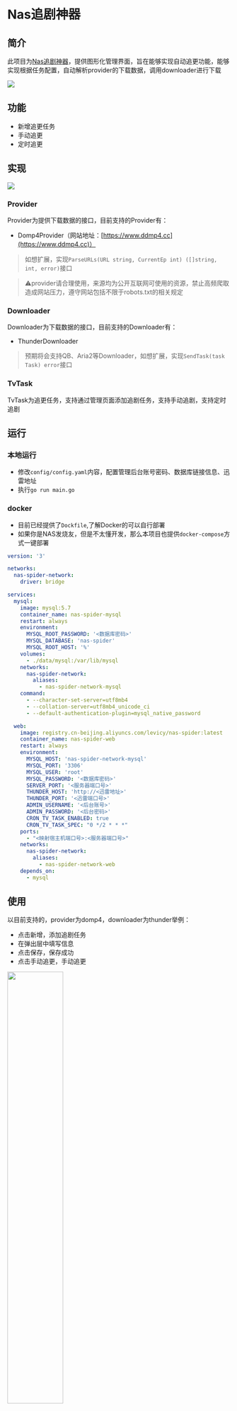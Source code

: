 # Nas追剧神器

## 简介
此项目为[Nas追剧神器](https://github.com/Levi-xia/nasspider)，提供图形化管理界面，旨在能够实现自动追更功能，能够实现根据任务配置，自动解析provider的下载数据，调用downloader进行下载

<img src="https://github.com/Levi-xia/nasspider/blob/main/img/one.jpg">

## 功能
- 新增追更任务
- 手动追更
- 定时追更

## 实现
<img src="https://github.com/Levi-xia/nasspider/blob/main/img/two.png">

### Provider
Provider为提供下载数据的接口，目前支持的Provider有：
- Domp4Provider（网站地址：[https://www.ddmp4.cc](https://www.ddmp4.cc)）

> 如想扩展，实现`ParseURLs(URL string, CurrentEp int) ([]string, int, error)`接口

> ⚠️provider请合理使用，来源均为公开互联网可使用的资源，禁止高频爬取造成网站压力，遵守网站包括不限于robots.txt的相关规定

### Downloader
Downloader为下载数据的接口，目前支持的Downloader有：
- ThunderDownloader

> 预期将会支持QB、Aria2等Downloader，如想扩展，实现`SendTask(task Task) error`接口

### TvTask
TvTask为追更任务，支持通过管理页面添加追剧任务，支持手动追剧，支持定时追剧

## 运行

### 本地运行
- 修改`config/config.yaml`内容，配置管理后台账号密码、数据库链接信息、迅雷地址
- 执行`go run main.go`

### docker
- 目前已经提供了`Dockfile`,了解Docker的可以自行部署
- 如果你是NAS发烧友，但是不太懂开发，那么本项目也提供`docker-compose`方式一键部署
```yaml
version: '3'

networks:
  nas-spider-network:
    driver: bridge

services:
  mysql:
    image: mysql:5.7
    container_name: nas-spider-mysql
    restart: always
    environment:
      MYSQL_ROOT_PASSWORD: '<数据库密码>'
      MYSQL_DATABASE: 'nas-spider'
      MYSQL_ROOT_HOST: '%'
    volumes:
      - ./data/mysql:/var/lib/mysql
    networks:
      nas-spider-network:
        aliases:
          - nas-spider-network-mysql
    command:
      - --character-set-server=utf8mb4
      - --collation-server=utf8mb4_unicode_ci
      - --default-authentication-plugin=mysql_native_password

  web:
    image: registry.cn-beijing.aliyuncs.com/levicy/nas-spider:latest
    container_name: nas-spider-web
    restart: always
    environment:
      MYSQL_HOST: 'nas-spider-network-mysql'
      MYSQL_PORT: '3306'
      MYSQL_USER: 'root'
      MYSQL_PASSWORD: '<数据库密码>'
      SERVER_PORT: '<服务器端口号>'
      THUNDER_HOST: 'http://<迅雷地址>'
      THUNDER_PORT: '<迅雷端口号>'
      ADMIN_USERNAME: '<后台账号>'
      ADMIN_PASSWORD: '<后台密码>'
      CRON_TV_TASK_ENABLED: true
      CRON_TV_TASK_SPEC: "0 */2 * * *"
    ports:
      - "<映射宿主机端口号>:<服务器端口号>"
    networks:
      nas-spider-network:
        aliases:
          - nas-spider-network-web
    depends_on:
      - mysql
```

## 使用
以目前支持的，provider为domp4，downloader为thunder举例：
- 点击新增，添加追剧任务
- 在弹出层中填写信息
- 点击保存，保存成功
- 点击手动追更，手动追更

<img src="https://github.com/Levi-xia/nasspider/blob/main/img/three.jpg" style="width: 50%">

## 问题排查

### 启动后8089端口无法访问
- 登陆到nas-spider-web容器内
- `cd /home/work/supervisor/logs`,执行`cat nas-spider.err.log`输出内容

### 追更状态已出错
- 登陆到nas-spider-web容器内
- `cd /home/work/logs`,查看`cat err.log*`输出内容

## 其他
### 定时任务配置
修改`docker-compose.yaml`文件

- `CRON_TV_TASK_ENABLED`设置是否开启定时追更
- `CRON_TV_TASK_SPEC`参数，设置定时参数，设置方式请自行查阅cron表达式
```txt
0 */2 * * * 每两小时执行一次
0 0 0 * * 每天零点执行一次
0 0 0 1 * 每月1号零点执行一次
0 9-17 * * *  每天9点到17点执行一次
```

### 迅雷配置下载文件夹
TvTask中的`download_path`可以设置为默认的`/downloads/[目标文件夹/]`(目标文件夹可以自动新建),

如果想要修改（以飞牛Nas为例）：
- 应用管理关闭迅雷，docker中关闭迅雷容器，修改文件映射
- 设置迅雷访问权限
- 重新运行容器
- 应用管理运行迅雷


## 免责声明:
1. 该项目设计和开发仅供学习、研究和安全测试目的。请于下载后 24 小时内删除, 不得用作任何商业用途, 文字、数据及图片均有所属版权, 如转载须注明来源。
2. 使用本程序必循遵守部署服务器所在地区的法律、所在国家和用户所在国家的法律法规。对任何人或团体使用该项目时产生的任何后果由使用者承担。
3. 作者不对使用该项目可能引起的任何直接或间接损害负责。作者保留随时更新免责声明的权利，且不另行通知。